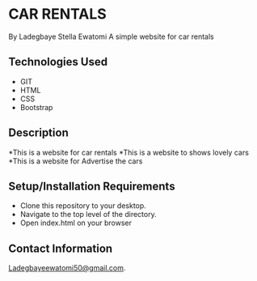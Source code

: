 # CAR RENTALS
By Ladegbaye Stella Ewatomi
A simple website for car rentals

## Technologies Used
* GIT
* HTML
* CSS
* Bootstrap

## Description
*This  is a website for car rentals
*This  is a website to shows lovely cars
*This is a website for Advertise the cars  

## Setup/Installation Requirements
* Clone this repository to your desktop.
* Navigate to the top level of the directory.
* Open index.html on your browser

## Contact Information
Ladegbayeewatomi50@gmail.com.